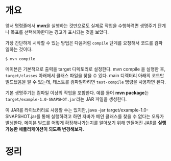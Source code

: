 <!-- Date: 2025-01-22 -->
<!-- Update Date: 2025-01-22 -->
<!-- File ID: 7d577efe-b48b-4ea2-8b89-3bc436a04bcc -->
<!-- Author: Seoyeon Jang -->

# 개요

앞서 명령줄에서 **mvn**을 실행하는 것만으로도 실제로 작업을 수행하려면 생명주기 단계나 목표를 선택해야한다는 경고가 표시되는 것을 보았다.

가장 간단하게 시작할 수 있는 방법은 다음처럼 `compile` 단계를 요청해서 코드를 컴파일하는 것이다.

```shell
$ mvn compile
```

메이븐은 기본적으로 출력을 target 디렉토리로 설정한다. mvn compile 을 실행한 후, `target/classes` 아래에서 클래스 파일을 찾을 수 있다.
main 디렉터리 아래의 코드만 빌드됐음을 알 수 있는데, 테스트를 컴파일하려면 `test-compile` 명령을 사용하면 된다.

기본 생명주기는 컴파일 이상의 작업을 포함한다. 예를 들어 **mvn package**는 `target/example-1.0-SNAPSHOT.jar`라는 JAR 파일을 생성한다.

이 JAR를 라이브러리로 사용할 수는 있지만, java -jar target/example-1.0-SNAPSHOT.jar를 통해 실행하려고 하면 자바가 메인 클래스를 찾을 수 없다는
오류가 발생한다. 메이븐 빌드를 어떻게 확장해나가는지를 알아보기 위해 만들어진 JAR를 **실행 가능한 애플리케이션이 되도록 변경해보자.**

# 정리


